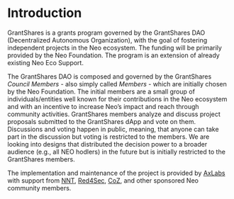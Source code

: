 ---
---

# Introduction
 
GrantShares is a grants program governed by the GrantShares DAO (Decentralized Autonomous Organization), with the goal
of fostering independent projects in the Neo ecosystem. The funding will be primarily provided by the Neo Foundation.
The program is an extension of already existing Neo Eco Support.

The GrantShares DAO is composed and governed by the GrantShares *Council Members* - also simply called *Members* - which
are initially chosen by the Neo Foundation. The initial members are a small group of individuals/entities well known for
their contributions in the Neo ecosystem and with an incentive to increase Neo’s impact and reach through community 
activities. GrantShares members analyze and discuss project proposals submitted to the GrantShares dApp and vote on
them. Discussions and voting happen in public, meaning, that anyone can take part in the discussion but voting is
restricted to the members. We are looking into designs that distributed the decision power to a broader audience 
(e.g., all NEO hodlers) in the future but is initially restricted to the GrantShares members.

The implementation and maintenance of the project is provided by [AxLabs](https://axlabs.com) with support from
[NNT](https://neonewstoday.com/), [Red4Sec](https://red4sec.com/), [CoZ](https://coz.io/), and other sponsored
Neo community members.